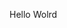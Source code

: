 Hello Wolrd


























































































































































































































































































































































































































































































































































































































































































































































































































































































































































































































































































































































































































































































































































































































































































































































































































































































































































































































































































































































































































































































































































































































































































































































































































































